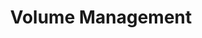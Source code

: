 ---
inv_num: 2011-021
add_credit:
url: 2011-021-volumemanagement
title: Volume Management
year: '2011'
display_year: '2011'
medium: Ten Vizio 55-inch back lit LCD HDTVs in original packaging
dims: Dimensions variable
pitch: "​Arrangement of flat-screen TV's in boxes. "
ps:
live_url:
youtube:
related_code:
subheading:
download:
commission: 'Commissioned by Whitney Museum of American Art, New York, for Cory Arcangel:
  Pro Tools'
related:
layout: things-i-made
---